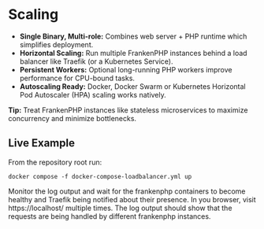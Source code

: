 # Scaling
- **Single Binary, Multi-role:** Combines web server + PHP runtime which simplifies deployment.
- **Horizontal Scaling:** Run multiple FrankenPHP instances behind a load balancer like Traefik (or a Kubernetes Service).
- **Persistent Workers:** Optional long-running PHP workers improve performance for CPU-bound tasks.
- **Autoscaling Ready:** Docker, Docker Swarm or Kubernetes Horizontal Pod Autoscaler (HPA) scaling works natively.

**Tip:** Treat FrankenPHP instances like stateless microservices to maximize concurrency and minimize bottlenecks.

## Live Example

From the repository root run:

```shell
docker compose -f docker-compose-loadbalancer.yml up
```

Monitor the log output and wait for the frankenphp containers to become healthy and Traefik being notified about their presence.
In you browser, visit https://localhost/ multiple times.
The log output should show that the requests are being handled by different frankenphp instances.
